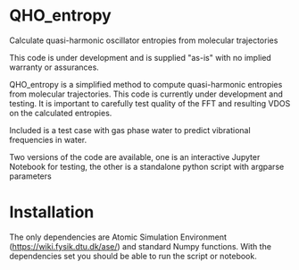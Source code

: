 # QHO_entropy
Calculate quasi-harmonic oscillator entropies from molecular trajectories

This code is under development and is supplied "as-is" with no implied warranty or assurances. 

QHO_entropy is a simplified method to compute quasi-harmonic entropies from molecular trajectories. This code is currently under development and testing. It is important to carefully test quality of the FFT and resulting VDOS on the calculated entropies. 

Included is a test case with gas phase water to predict vibrational frequencies in water. 

Two versions of the code are available, one is an interactive Jupyter Notebook for testing, the other is a standalone python script with argparse parameters

# Installation
The only dependencies are Atomic Simulation Environment (https://wiki.fysik.dtu.dk/ase/) and standard Numpy functions. With the dependencies set you should be able to run the script or notebook.  


